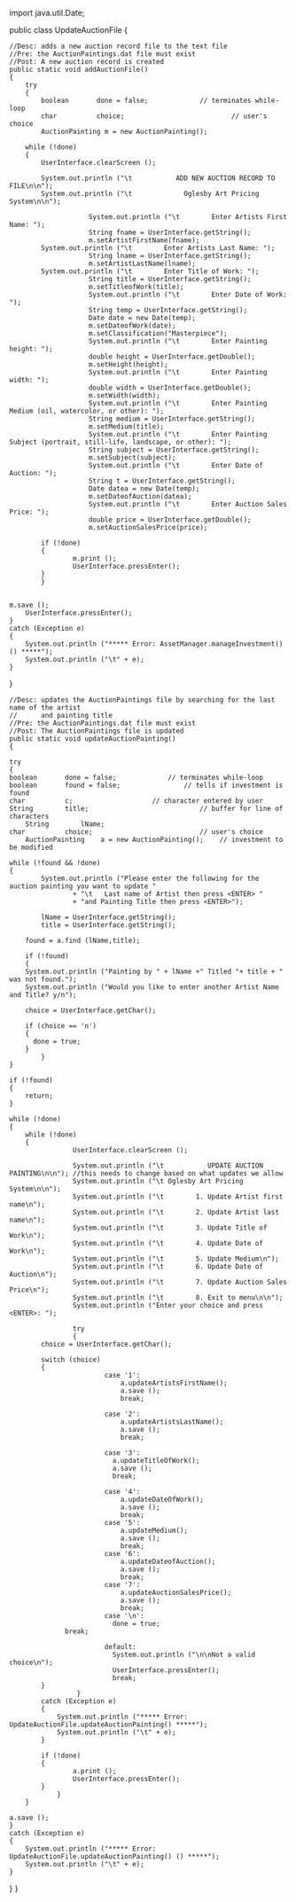 import java.util.Date;

public class UpdateAuctionFile
{

    //Desc: adds a new auction record file to the text file
    //Pre: the AuctionPaintings.dat file must exist
    //Post: A new auction record is created
    public static void addAuctionFile()	
    {
        try
        {
            boolean	      done = false;		        // terminates while-loop
            char	      choice;	                        // user's choice
            AuctionPainting m = new AuctionPainting(); 

		while (!done)
		{
			UserInterface.clearScreen ();

			System.out.println ("\t           ADD NEW AUCTION RECORD TO FILE\n\n");
			System.out.println ("\t             Oglesby Art Pricing System\n\n");

                        System.out.println ("\t        Enter Artists First Name: ");
                        String fname = UserInterface.getString();
                        m.setArtistFirstName(fname);
			System.out.println ("\t        Enter Artists Last Name: ");
                        String lname = UserInterface.getString();
                        m.setArtistLastName(lname);
			System.out.println ("\t        Enter Title of Work: ");
                        String title = UserInterface.getString();
                        m.setTitleofWork(title);
                        System.out.println ("\t        Enter Date of Work: ");
                        String temp = UserInterface.getString();
                        Date date = new Date(temp);
                        m.setDateofWork(date);
                        m.setClassification("Masterpiece");
                        System.out.println ("\t        Enter Painting height: ");
                        double height = UserInterface.getDouble();
                        m.setHeight(height);
                        System.out.println ("\t        Enter Painting width: ");
                        double width = UserInterface.getDouble();
                        m.setWidth(width);
                        System.out.println ("\t        Enter Painting Medium (oil, watercolor, or other): ");
                        String medium = UserInterface.getString();
                        m.setMedium(title);
                        System.out.println ("\t        Enter Painting Subject (portrait, still-life, landscape, or other): ");
                        String subject = UserInterface.getString();
                        m.setSubject(subject);
                        System.out.println ("\t        Enter Date of Auction: ");
                        String t = UserInterface.getString();
                        Date datea = new Date(temp);
                        m.setDateofAuction(datea);
                        System.out.println ("\t        Enter Auction Sales Price: ");
                        double price = UserInterface.getDouble();
                        m.setAuctionSalesPrice(price);

			if (!done)
			{
		            m.print ();
		            UserInterface.pressEnter();
			}
		    }
		

	m.save ();
        UserInterface.pressEnter();
    }
    catch (Exception e)
    {
	    System.out.println ("***** Error: AssetManager.manageInvestment() () *****");
	    System.out.println ("\t" + e);
    }

  }  
    
    //Desc: updates the AuctionPaintings file by searching for the last name of the artist
    //      and painting title
    //Pre: the AuctionPaintings.dat file must exist
    //Post: The AuctionPaintings file is updated
    public static void updateAuctionPainting()
    {

    try
    {
	boolean	      done = false;		        // terminates while-loop
	boolean	      found = false;		        // tells if investment is found
	char	      c;			        // character entered by user
	String        title;                            // buffer for line of characters
        String        lName;
	char	      choice;	                        // user's choice
        AuctionPainting    a = new AuctionPainting();    // investment to be modified

	while (!found && !done)
	{
            System.out.println ("Please enter the following for the auction painting you want to update "
                    + "\t   Last name of Artist then press <ENTER> "
                    + "and Painting Title then press <ENTER>"); 

            lName = UserInterface.getString();
            title = UserInterface.getString();

	    found = a.find (lName,title);

	    if (!found)
	    {
		System.out.println ("Painting by " + lName +" Titled "+ title + " was not found.");
		System.out.println ("Would you like to enter another Artist Name and Title? y/n");

		choice = UserInterface.getChar();

		if (choice == 'n')
		{
		  done = true;
		}
            }
	}

	if (!found)
	{
	    return;
	}

	while (!done)
	{
		while (!done)
		{
                    UserInterface.clearScreen ();

                    System.out.println ("\t           UPDATE AUCTION PAINTING\n\n"); //this needs to change based on what updates we allow
                    System.out.println ("\t Oglesby Art Pricing System\n\n");
                    System.out.println ("\t        1. Update Artist first name\n");
                    System.out.println ("\t        2. Update Artist last name\n");
                    System.out.println ("\t        3. Update Title of Work\n");
                    System.out.println ("\t        4. Update Date of Work\n");
                    System.out.println ("\t        5. Update Medium\n");
                    System.out.println ("\t        6. Update Date of Auction\n");
                    System.out.println ("\t        7. Update Auction Sales Price\n");
                    System.out.println ("\t        8. Exit to menu\n\n");
                    System.out.println ("Enter your choice and press <ENTER>: ");

                    try
                    {
			choice = UserInterface.getChar();

			switch (choice)
			{
                            case '1':
                                a.updateArtistsFirstName();
                                a.save ();
                                break;

                            case '2':
                                a.updateArtistsLastName();
                                a.save ();
                                break;
                            
                            case '3':
                              a.updateTitleOfWork();
                              a.save ();
                              break;

                            case '4':
                                a.updateDateOfWork();
                                a.save ();
                                break;
                            case '5':
                                a.updateMedium();
                                a.save ();
                                break;
                            case '6':
                                a.updateDateofAuction();
                                a.save ();
                                break;
                            case '7':
                                a.updateAuctionSalesPrice();
                                a.save ();
                                break;
                            case '\n':
                              done = true;
				  break;

                            default:
                              System.out.println ("\n\nNot a valid choice\n");
                              UserInterface.pressEnter();
                              break;
			}
                     }
			catch (Exception e)
			{
			    System.out.println ("***** Error: UpdateAuctionFile.updateAuctionPainting() *****");
			    System.out.println ("\t" + e);
			}

			if (!done)
			{
		            a.print ();
		            UserInterface.pressEnter();
			}
                }
        }

	a.save ();
    }
    catch (Exception e)
    {
	    System.out.println ("***** Error: UpdateAuctionFile.updateAuctionPainting() () *****");
	    System.out.println ("\t" + e);
    }

  }
}
